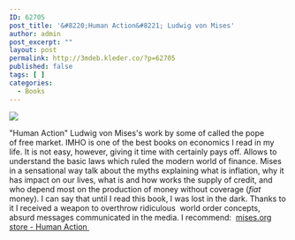 ```yaml
---
ID: 62705
post_title: '&#8220;Human Action&#8221; Ludwig von Mises'
author: admin
post_excerpt: ""
layout: post
permalink: http://3mdeb.kleder.co/?p=62705
published: false
tags: [ ]
categories:
  - Books
---
```

![](http://upload.wikimedia.org/wikipedia/commons/thumb/f/f6/Ludzkie_dzialanie_okladka.jpg/166px-Ludzkie_dzialanie_okladka.jpg)

"Human Action" Ludwig von Mises's work by some of called the pope of free market. IMHO is one of the best books on economics I read in my life. It is not easy, however, giving it time with certainly pays off. Allows to understand the basic laws which ruled the modern world of finance. Mises in a sensational way talk about the myths explaining what is inflation, why it has impact on our lives, what is and how works the supply of credit, and who depend most on the production of money without coverage (_fiat_ money). I can say that until I read this book, I was lost in the dark. Thanks to it I received a weapon to overthrow ridiculous  world order concepts, absurd messages communicated in the media. I recommend:  [mises.org store - Human Action ](http://mises.org/store/Human-Action-The-Scholars-Edition-P119.aspx)